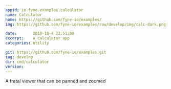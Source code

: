 ```yaml
---
appid: io.fyne.examples.calculator
name: Calculator
home: https://github.com/fyne-io/examples/
img: https://github.com/fyne-io/examples/raw/develop/img/calc-dark.png

date:       2018-10-4 22:51:00
excerpt:    A calculator app
categories: utility

git: https://github.com/fyne-io/examples.git
tag: develop
dir: cmd/calculator
version: 
---
```


A fratal viewer that can be panned and zoomed

